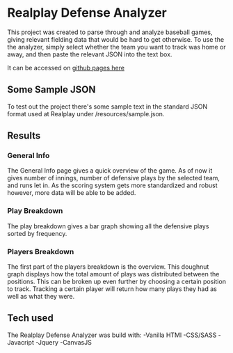 # Realplay Defense Analyzer

This project was created to parse through and analyze baseball games, giving relevant fielding data that would be hard to get otherwise. To use the the analyzer, simply select whether the team you want to track was home or away, and then paste the relevant JSON into the text box. 

It can be accessed on [github pages here](https://jav27.github.io/Realplay-Defense-Analyzer/) 


## Some Sample JSON 
To test out the project there's some sample text in the standard JSON format used at Realplay under /resources/sample.json.

## Results 

### General Info
The General Info page gives a quick overview of the game. As of now it gives number of innings, number of defensive plays by the selected team, and runs let in. As the scoring system gets more standardized and robust however, more data will be able to be added.

### Play Breakdown
The play breakdown gives a bar graph showing all the defensive plays sorted by frequency. 

### Players Breakdown
The first part of the players breakdown is the overview. This doughnut graph displays how the total amount of plays was distributed between the positions. This can be broken up even further by choosing a certain position to track. Tracking a certain player will return how many plays they had as well as what they were. 

## Tech used

The Realplay Defense Analyzer was build with:
-Vanilla HTMl
-CSS/SASS
-Javacript
-Jquery
-CanvasJS
